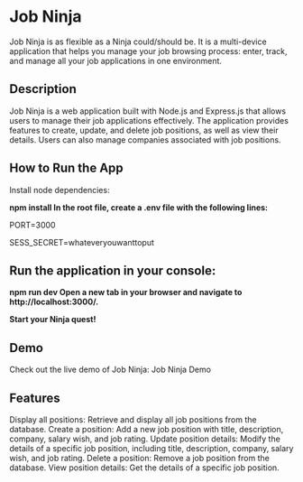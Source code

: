 # Job Ninja
Job Ninja is as flexible as a Ninja could/should be. It is a multi-device application that helps you manage your job browsing process: enter, track, and manage all your job applications in one environment.

## Description
Job Ninja is a web application built with Node.js and Express.js that allows users to manage their job applications effectively. The application provides features to create, update, and delete job positions, as well as view their details. Users can also manage companies associated with job positions.

## How to Run the App
Install node dependencies:


**npm install
In the root file, create a .env file with the following lines:**

PORT=3000

SESS_SECRET=whateveryouwanttoput

## Run the application in your console:

**npm run dev
Open a new tab in your browser and navigate to http://localhost:3000/.**

**Start your Ninja quest!**

## Demo
Check out the live demo of Job Ninja: Job Ninja Demo

## Features
Display all positions: Retrieve and display all job positions from the database.
Create a position: Add a new job position with title, description, company, salary wish, and job rating.
Update position details: Modify the details of a specific job position, including title, description, company, salary wish, and job rating.
Delete a position: Remove a job position from the database.
View position details: Get the details of a specific job position.

